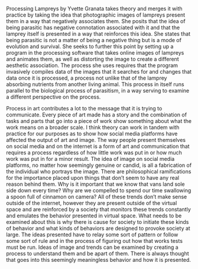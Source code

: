 Processing Lampreys by Yvette Granata takes theory and merges it with practice by taking the idea that photographic images of lampreys present them in a way that negatively associates them. She posits that the idea of being parasitic has negative connotation associated with it and that the lamprey itself is presented in a way that reinforces this idea. She states that being parasitic is not a matter of being a negative thing but is a mode of evolution and survival. She seeks to further this point by setting up a program in the processing software that takes online images of lampreys and animates them, as well as distorting the image to create a different aesthetic association. The process she uses requires that the program invasively compiles data of the images that it searches for and changes that data once it is processed, a process not unlike that of the lamprey absorbing nutrients from another living animal. This process in itself runs parallel to the biological process of parasitism, in a way serving to examine a different perspective on the process.

Process in art contributes a lot to the message that it is trying to communicate. Every piece of art made has a story and the combination of tasks and parts that go into a piece of work show something about what the work means on a broader scale. I think theory can work in tandem with practice for our purposes as to show how social media platforms have affected the output of art and image. The way people present themselves on social media and on the internet is a form of art and communication that requires a process regardless of how little work was put in or how much work was put in for a minor result. The idea of image on social media platforms, no matter how seemingly genuine or candid, is all a fabrication of the individual who portrays the image. There are philosophical ramifications for the importance placed upon things that don’t seem to have any real reason behind them. Why is it important that we know that vans land sole side down every time? Why are we compelled to spend our time swallowing a spoon full of cinnamon on camera? All of these trends don’t make sense outside of the internet, however they are present outside of the virtual space and are reinforced by a society that monitors these trends constantly and emulates the behavior presented in virtual space. What needs to be examined about this is why there is cause for society to initiate these kinds of behavior and what kinds of behaviors are designed to provoke society at large. The ideas presented have to relay some sort of pattern or follow some sort of rule and in the process of figuring out how that works tests must be run. Ideas of image and trends can be examined by creating a process to understand them and be apart of them. There is always thought that goes into this seemingly meaningless behavior and how it is presented.
